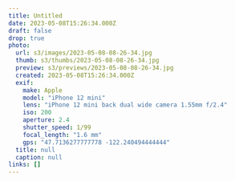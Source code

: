 ```yaml
---
title: Untitled
date: 2023-05-08T15:26:34.000Z
draft: false
drop: true
photo:
  url: s3/images/2023-05-08-08-26-34.jpg
  thumb: s3/thumbs/2023-05-08-08-26-34.jpg
  preview: s3/previews/2023-05-08-08-26-34.jpg
  created: 2023-05-08T15:26:34.000Z
  exif:
    make: Apple
    model: "iPhone 12 mini"
    lens: "iPhone 12 mini back dual wide camera 1.55mm f/2.4"
    iso: 200
    aperture: 2.4
    shutter_speed: 1/99
    focal_length: "1.6 mm"
    gps: "47.7136277777778 -122.240494444444"
  title: null
  caption: null
links: []
---
```

